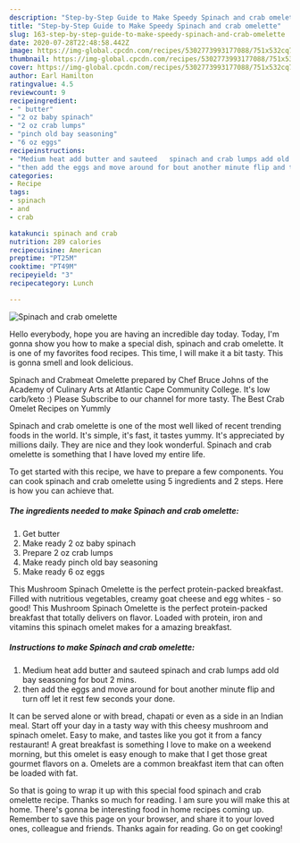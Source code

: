 ```yaml
---
description: "Step-by-Step Guide to Make Speedy Spinach and crab omelette"
title: "Step-by-Step Guide to Make Speedy Spinach and crab omelette"
slug: 163-step-by-step-guide-to-make-speedy-spinach-and-crab-omelette
date: 2020-07-28T22:48:58.442Z
image: https://img-global.cpcdn.com/recipes/5302773993177088/751x532cq70/spinach-and-crab-omelette-recipe-main-photo.jpg
thumbnail: https://img-global.cpcdn.com/recipes/5302773993177088/751x532cq70/spinach-and-crab-omelette-recipe-main-photo.jpg
cover: https://img-global.cpcdn.com/recipes/5302773993177088/751x532cq70/spinach-and-crab-omelette-recipe-main-photo.jpg
author: Earl Hamilton
ratingvalue: 4.5
reviewcount: 9
recipeingredient:
- " butter"
- "2 oz baby spinach"
- "2 oz crab lumps"
- "pinch old bay seasoning"
- "6 oz eggs"
recipeinstructions:
- "Medium heat add butter and sauteed   spinach and crab lumps add old bay seasoning for bout 2 mins."
- "then add the eggs and move around for bout another minute flip and turn off let it rest few seconds your done."
categories:
- Recipe
tags:
- spinach
- and
- crab

katakunci: spinach and crab 
nutrition: 289 calories
recipecuisine: American
preptime: "PT25M"
cooktime: "PT49M"
recipeyield: "3"
recipecategory: Lunch

---
```



![Spinach and crab omelette](https://img-global.cpcdn.com/recipes/5302773993177088/751x532cq70/spinach-and-crab-omelette-recipe-main-photo.jpg)

Hello everybody, hope you are having an incredible day today. Today, I'm gonna show you how to make a special dish, spinach and crab omelette. It is one of my favorites food recipes. This time, I will make it a bit tasty. This is gonna smell and look delicious.

Spinach and Crabmeat Omelette prepared by Chef Bruce Johns of the Academy of Culinary Arts at Atlantic Cape Community College. It&#39;s low carb/keto :) Please Subscribe to our channel for more tasty. The Best Crab Omelet Recipes on Yummly

Spinach and crab omelette is one of the most well liked of recent trending foods in the world. It's simple, it's fast, it tastes yummy. It's appreciated by millions daily. They are nice and they look wonderful. Spinach and crab omelette is something that I have loved my entire life.


To get started with this recipe, we have to prepare a few components. You can cook spinach and crab omelette using 5 ingredients and 2 steps. Here is how you can achieve that.

<!--inarticleads1-->

##### The ingredients needed to make Spinach and crab omelette:

1. Get  butter
1. Make ready 2 oz baby spinach
1. Prepare 2 oz crab lumps
1. Make ready pinch old bay seasoning
1. Make ready 6 oz eggs


This Mushroom Spinach Omelette is the perfect protein-packed breakfast. Filled with nutritious vegetables, creamy goat cheese and egg whites - so good! This Mushroom Spinach Omelette is the perfect protein-packed breakfast that totally delivers on flavor. Loaded with protein, iron and vitamins this spinach omelet makes for a amazing breakfast. 

<!--inarticleads2-->

##### Instructions to make Spinach and crab omelette:

1. Medium heat add butter and sauteed   spinach and crab lumps add old bay seasoning for bout 2 mins.
1. then add the eggs and move around for bout another minute flip and turn off let it rest few seconds your done.


It can be served alone or with bread, chapati or even as a side in an Indian meal. Start off your day in a tasty way with this cheesy mushroom and spinach omelet. Easy to make, and tastes like you got it from a fancy restaurant! A great breakfast is something I love to make on a weekend morning, but this omelet is easy enough to make that I get those great gourmet flavors on a. Omelets are a common breakfast item that can often be loaded with fat. 

So that is going to wrap it up with this special food spinach and crab omelette recipe. Thanks so much for reading. I am sure you will make this at home. There's gonna be interesting food in home recipes coming up. Remember to save this page on your browser, and share it to your loved ones, colleague and friends. Thanks again for reading. Go on get cooking!
